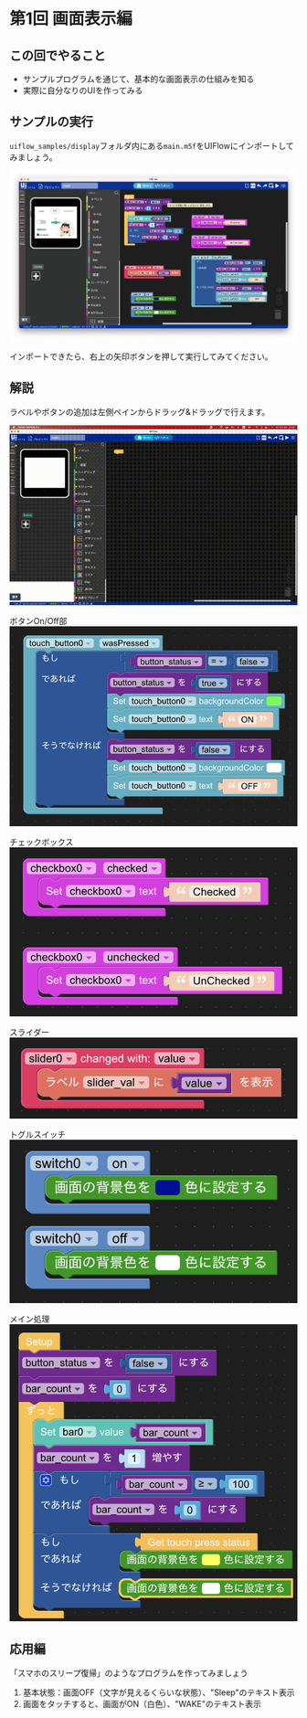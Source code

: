 # 第1回 画面表示編

## この回でやること

- サンプルプログラムを通じて、基本的な画面表示の仕組みを知る
- 実際に自分なりのUIを作ってみる

## サンプルの実行

`uiflow_samples/display`フォルダ内にある`main.m5f`をUIFlowにインポートしてみましょう。

![fig1](./pics/01_display/fig1.png)

インポートできたら、右上の矢印ボタンを押して実行してみてください。

## 解説

ラベルやボタンの追加は左側ペインからドラッグ&ドラッグで行えます。

![fig2](./pics/01_display/20220925_uiflow_ui_tutorial.gif)

ボタンOn/Off部
![fig3](./pics/01_display/fig3.png)

チェックボックス
![fig4](./pics/01_display/fig4.png)

スライダー
![fig5](./pics/01_display/fig5.png)

トグルスイッチ
![fig6](./pics/01_display/fig6.png)

メイン処理
![fig7](./pics/01_display/fig7.png)

## 応用編

「スマホのスリープ復帰」のようなプログラムを作ってみましょう

1. 基本状態：画面OFF（文字が見えるくらいな状態）、"Sleep"のテキスト表示
2. 画面をタッチすると、画面がON（白色）、"WAKE"のテキスト表示

